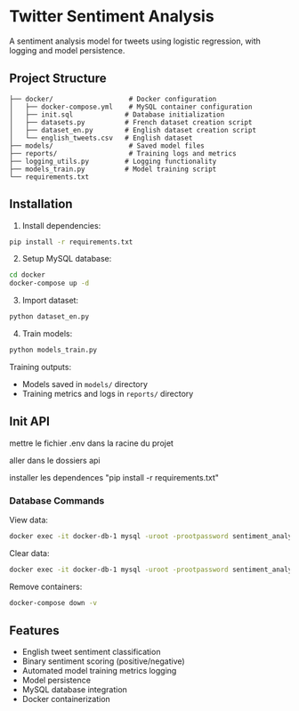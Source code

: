 # Twitter Sentiment Analysis

A sentiment analysis model for tweets using logistic regression, with logging and model persistence.

## Project Structure

```
├── docker/                   # Docker configuration
│   ├── docker-compose.yml    # MySQL container configuration
│   ├── init.sql             # Database initialization
│   ├── datasets.py          # French dataset creation script
│   ├── dataset_en.py        # English dataset creation script
│   └── english_tweets.csv   # English dataset
├── models/                   # Saved model files
├── reports/                  # Training logs and metrics
├── logging_utils.py         # Logging functionality
├── models_train.py          # Model training script
└── requirements.txt
```

## Installation

1. Install dependencies:

```bash
pip install -r requirements.txt
```

2. Setup MySQL database:

```bash
cd docker
docker-compose up -d
```

3. Import dataset:

```bash
python dataset_en.py
```

4. Train models:

```bash
python models_train.py
```

Training outputs:

- Models saved in `models/` directory
- Training metrics and logs in `reports/` directory

## Init API

mettre le fichier .env dans la racine du projet

aller dans le dossiers api

installer les dependences "pip install -r requirements.txt"

### Database Commands

View data:

```bash
docker exec -it docker-db-1 mysql -uroot -prootpassword sentiment_analysis -e "SELECT * FROM tweets;"
```

Clear data:

```bash
docker exec -it docker-db-1 mysql -uroot -prootpassword sentiment_analysis -e "DELETE FROM tweets;"
```

Remove containers:

```bash
docker-compose down -v
```

## Features

- English tweet sentiment classification
- Binary sentiment scoring (positive/negative)
- Automated model training metrics logging
- Model persistence
- MySQL database integration
- Docker containerization
